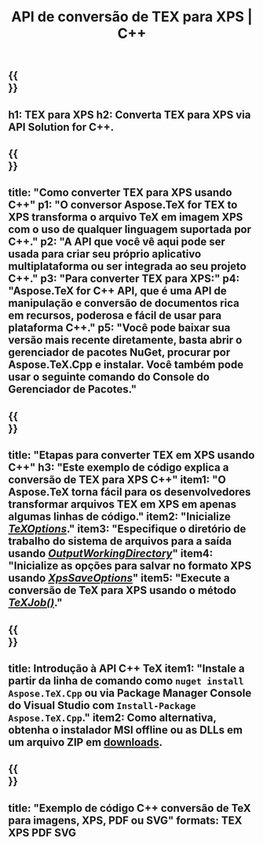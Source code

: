 ﻿---
translation: true
template: /_templates/_conversion-child-cpp.md
title: API de conversão de TEX para XPS | C++
description: Funcionalidade de conversão de TeX para XPS. Integre esta biblioteca C++ local em seu projeto ou use aplicativos multiplataforma para converter TeX em XPS.
keywords: tex para xps api cpp, tex2xps integra c++
url: /cpp/conversion/tex-to-xps/
family: tex
platformtag: cpp
feature: conversion
informat: TEX
outformat: XPS
otherformats: BMP PNG JPEG TIFF SVG PDF
---

{{<section banner>}}
---
h1: TEX para XPS
h2: Converta TEX para XPS via API Solution for C++.
---

{{<section overview>}}
---
title: "Como converter TEX para XPS usando C++"
p1: "O conversor Aspose.TeX for TEX to XPS transforma o arquivo TeX em imagem XPS com o uso de qualquer linguagem suportada por C++."
p2: "A API que você vê aqui pode ser usada para criar seu próprio aplicativo multiplataforma ou ser integrada ao seu projeto C++."
p3: "Para converter TEX para XPS:"
p4: "Aspose.TeX for C++ API, que é uma API de manipulação e conversão de documentos rica em recursos, poderosa e fácil de usar para plataforma C++."
p5: "Você pode baixar sua versão mais recente diretamente, basta abrir o gerenciador de pacotes NuGet, procurar por Aspose.TeX.Cpp e instalar. Você também pode usar o seguinte comando do Console do Gerenciador de Pacotes."
---

{{<section feature1>}}
---
title: "Etapas para converter TEX em XPS usando C++"
h3: "Este exemplo de código explica a conversão de TEX para XPS C++"
item1: "O Aspose.TeX torna fácil para os desenvolvedores transformar arquivos TEX em XPS em apenas algumas linhas de código."
item2: "Inicialize [*TeXOptions*](https://reference.aspose.com/tex/cpp/class/aspose.te_x.te_x_options)."
item3: "Especifique o diretório de trabalho do sistema de arquivos para a saída usando [*OutputWorkingDirectory*](https://reference.aspose.com/tex/cpp/class/aspose.te_x.te_x_options#aa4f4ea6dab7db5ba1b40800495f16f63)"
item4: "Inicialize as opções para salvar no formato XPS usando [*XpsSaveOptions*](https://reference.aspose.com/tex/cpp/class/aspose.te_x.presentation.image.xps_save_options)"
item5: "Execute a conversão de TeX para XPS usando o método [*TeXJob()*](https://reference.aspose.com/tex/cpp/class/aspose.te_x.te_x_job)."
---

{{<section feature2>}}
---
title: Introdução à API C++ TeX
item1: "Instale a partir da linha de comando como ```nuget install Aspose.TeX.Cpp``` ou via Package Manager Console do Visual Studio com ```Install-Package Aspose.TeX.Cpp```."
item2: Como alternativa, obtenha o instalador MSI offline ou as DLLs em um arquivo ZIP em [downloads](https://downloads.aspose.com/tex/cpp).
---

{{<section widget>}}
---
title: "Exemplo de código C++ conversão de TeX para imagens, XPS, PDF ou SVG"
formats: TEX XPS PDF SVG
---